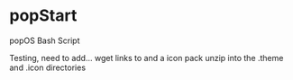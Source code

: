 # popStart
popOS Bash Script

Testing, need to add...
wget links to <link-to-Dracula-colloid-gtk-theme> and a icon pack
unzip into the .theme and .icon directories
